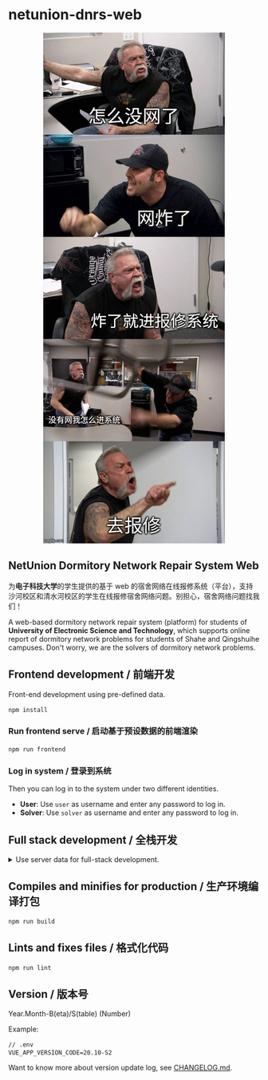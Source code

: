 # netunion-dnrs-web

<div align=center><img src="./src/assets/networkOff.jpg" alt="你没网啦？" /></div>

## NetUnion Dormitory Network Repair System Web

为**电子科技大学**的学生提供的基于 web 的宿舍网络在线报修系统（平台），支持沙河校区和清水河校区的学生在线报修宿舍网络问题。别担心，宿舍网络问题找我们！

A web-based dormitory network repair system (platform) for students of **University of Electronic Science and Technology**, which supports online report of dormitory network problems for students of Shahe and Qingshuihe campuses. Don't worry, we are the solvers of dormitory network problems.

## Frontend development / 前端开发

Front-end development using pre-defined data.

``` shell
npm install
```

### Run frontend serve / 启动基于预设数据的前端渲染

``` shell
npm run frontend
```

### Log in system / 登录到系统

Then you can log in to the system under two different identities.

- **User**: Use `user` as username and enter any password to log in.
- **Solver**: Use `solver` as username and enter any password to log in.

## Full stack development / 全栈开发

<details>

<summary>Use server data for full-stack development.</summary>

<br />

``` shell
npm install
```

### Setup backend server / 启动后端服务器

Go to project [netunion-dnrs-backend](https://github.com/uestclug/netunion-dnrs-backend) and start the backend server.

### Run full stack serve / 启动前端渲染

``` shell
npm run fullstack
```

### Log in system with server / 经服务器验证登录到系统

Ask system login information from project team members.

</details>

## Compiles and minifies for production / 生产环境编译打包

``` shell
npm run build
```

## Lints and fixes files / 格式化代码

``` shell
npm run lint
```

## Version / 版本号

Year.Month-B(eta)/S(table) (Number)

Example:

``` none
// .env
VUE_APP_VERSION_CODE=20.10-S2
```

Want to know more about version update log, see [CHANGELOG.md](./CHANGELOG.md).
